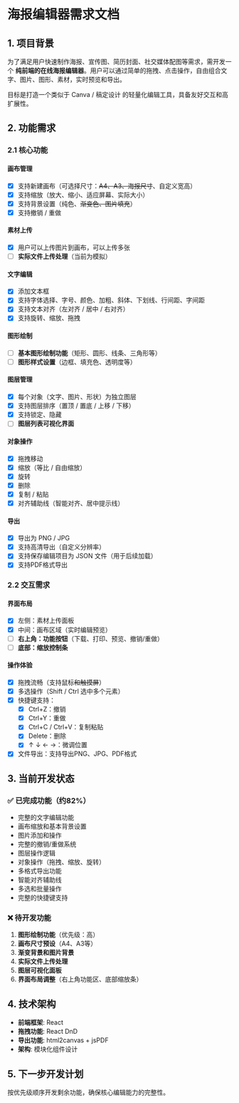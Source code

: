 # 海报编辑器需求文档

## 1. 项目背景

为了满足用户快速制作海报、宣传图、简历封面、社交媒体配图等需求，需开发一个 **纯前端的在线海报编辑器**。用户可以通过简单的拖拽、点击操作，自由组合文字、图片、图形、素材，实时预览和导出。

目标是打造一个类似于 Canva / 稿定设计 的轻量化编辑工具，具备友好交互和高扩展性。

## 2. 功能需求

### 2.1 核心功能

#### 画布管理
- [x] 支持新建画布（可选择尺寸：~~A4、A3、海报尺寸~~、自定义宽高）
- [x] 支持缩放（放大、缩小、适应屏幕、实际大小）
- [x] 支持背景设置（纯色、~~渐变色、图片填充~~）
- [x] 支持撤销 / 重做

#### 素材上传
- [x] 用户可以上传图片到画布，可以上传多张
- [ ] **实际文件上传处理**（当前为模拟）

#### 文字编辑
- [x] 添加文本框
- [x] 支持字体选择、字号、颜色、加粗、斜体、下划线、行间距、字间距
- [x] 支持文本对齐（左对齐 / 居中 / 右对齐）
- [x] 支持旋转、缩放、拖拽

#### 图形绘制
- [ ] **基本图形绘制功能**（矩形、圆形、线条、三角形等）
- [ ] **图形样式设置**（边框、填充色、透明度等）

#### 图层管理
- [x] 每个对象（文字、图片、形状）为独立图层
- [x] 支持图层排序（置顶 / 置底 / 上移 / 下移）
- [x] 支持锁定、隐藏
- [ ] **图层列表可视化界面**

#### 对象操作
- [x] 拖拽移动
- [x] 缩放（等比 / 自由缩放）
- [x] 旋转
- [x] 删除
- [x] 复制 / 粘贴
- [x] 对齐辅助线（智能对齐、居中提示线）

#### 导出
- [x] 导出为 PNG / JPG
- [x] 支持高清导出（自定义分辨率）
- [x] 支持保存编辑项目为 JSON 文件（用于后续加载）
- [x] 支持PDF格式导出

### 2.2 交互需求

#### 界面布局
- [x] 左侧：素材上传面板
- [x] 中间：画布区域（实时编辑预览）
- [ ] **右上角：功能按钮**（下载、打印、预览、撤销/重做）
- [ ] **底部：缩放控制条**

#### 操作体验
- [x] 拖拽流畅（支持鼠标~~和触摸屏~~）
- [x] 多选操作（Shift / Ctrl 选中多个元素）
- [x] 快捷键支持：
  - [x] Ctrl+Z：撤销
  - [x] Ctrl+Y：重做
  - [x] Ctrl+C / Ctrl+V：复制粘贴
  - [x] Delete：删除
  - [x] ↑ ↓ ← →：微调位置
- [x] 文件导出：支持导出PNG、JPG、PDF格式

## 3. 当前开发状态

### ✅ 已完成功能（约82%）
- 完整的文字编辑功能
- 画布缩放和基本背景设置
- 图片添加和操作
- 完整的撤销/重做系统
- 图层操作逻辑
- 对象操作（拖拽、缩放、旋转）
- 多格式导出功能
- 智能对齐辅助线
- 多选和批量操作
- 完整的快捷键支持

### ❌ 待开发功能
1. **图形绘制功能**（优先级：高）
2. **画布尺寸预设**（A4、A3等）
3. **渐变背景和图片背景**
4. **实际文件上传处理**
5. **图层可视化面板**
6. **界面布局调整**（右上角功能区、底部缩放条）

## 4. 技术架构

- **前端框架**: React
- **拖拽功能**: React DnD
- **导出功能**: html2canvas + jsPDF
- **架构**: 模块化组件设计

## 5. 下一步开发计划

按优先级顺序开发剩余功能，确保核心编辑能力的完整性。 